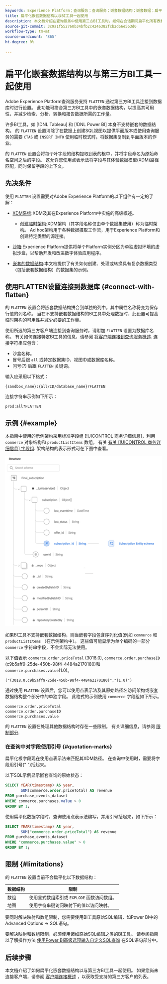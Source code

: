 ```yaml
---
keywords: Experience Platform；查询服务；查询服务；嵌套数据结构；嵌套数据；扁平化；扁平化嵌套数据；
title: 扁平化嵌套数据结构以与BI工具一起使用
description: 本文档介绍在查询服务中使用第三方BI工具时，如何在会话期间扁平化所有表和视图的XDM模式。
source-git-commit: 3c9a1f552760b34bfb2c4246382fcb2d66e563d0
workflow-type: tm+mt
source-wordcount: '865'
ht-degree: 0%

---
```


# 扁平化嵌套数据结构以与第三方BI工具一起使用

Adobe Experience Platform查询服务支持 `FLATTEN` 通过第三方BI工具连接到数据库时进行设置。 此功能可拼合第三方BI工具中的嵌套数据结构，以提高其可用性，并减少检索、分析、转换和报告数据所需的工作量。

许多BI工具，如 [!DNL Tableau] 和 [!DNL Power BI] 本身不支持嵌套的数据结构。 的 `FLATTEN` 设置消除了在数据上创建SQL视图以提供平面版本或使用查询服务的需要 `CTAS` 或 `INSERT INTO` 使用临时模式时，将数据集复制到平面版本的作业。

的 `FLATTEN` 设置会将每个叶字段的结构提取到表的根中，并将字段命名为原始命名空间之后的字段。 这允许您使用点表示法将字段与其体验数据模型(XDM)路径匹配，同时保留字段的上下文。

## 先决条件

使用 `FLATTEN` 设置需要对Adobe Experience Platform的以下组件有一定的了解：

* [XDM系统](../../xdm/home.md):XDM及其在Experience Platform中实施的高级概述。

   * [创建临时架构](../../xdm/tutorials/ad-hoc.md):XDM架构（其字段名称仅由单个数据集使用）称为临时架构。 Ad hoc架构用于各种数据摄取工作流，用于Experience Platform和创建特定类型的源连接。

* [沙箱](../../sandboxes/home.md):Experience Platform提供将单个Platform实例分区为单独虚拟环境的虚拟沙盒，以帮助开发和改进数字体验应用程序。

* [嵌套的数据结构](./nested-data-structures.md):本文档提供了有关如何创建、处理或转换具有复杂数据类型（包括嵌套数据结构）的数据集的示例。

## 使用FLATTEN设置连接到数据库 {#connect-with-flatten}

的 `FLATTEN` 设置会将嵌套数据结构拼合到单独的列中，其中属性名称将变为保存行值的列名称。 当在不支持嵌套数据结构的BI工具中处理数据时，此设置可提高临时架构的可用性并减少必要的工作量。

使用所选的第三方客户端连接到查询服务时，请附加 `FLATTEN` 设置为数据库名称。 有关如何连接特定BI工具的信息，请参阅 [将客户端连接到查询服务概述](../clients/overview.md). 连接字符串应包含：

* 沙盒名称。
* 冒号后跟 `all` 或特定数据集ID、视图ID或数据库名称。
* 问号(?) 后跟 `FLATTEN` 关键词。

输入应采用以下格式：

```terminal
{sandbox_name}:{all/ID/database_name}?FLATTEN
```

连接字符串示例如下所示：

```terminal
prod:all?FLATTEN
```

## 示例 {#example}

本指南中使用的示例架构采用标准字段组 [!UICONTROL 商务详细信息]，利用 `commerce` 对象结构和 `productListItems` 数组。 有关 [有关 [!UICONTROL 商务详细信息] 字段组](../../xdm/field-groups/event/commerce-details.md). 架构结构的表示形式可在下图中查看。

![商务详细信息字段组的架构图，包括 `commerce` 和 `productListItems` 结构。](../images/best-practices/final-subscription-schema.png)

如果BI工具不支持嵌套数据结构，则当嵌套字段包含序列化值(例如 `commerce` 和 `productListItems` （在示例架构中）。 这些值可能显示为单个编码的一部分 `commerce` 字符串字段，不会实际无法使用。

以下值表示 `commerce.order.priceTotal` (3018.0), `commerce.order.purchaseID` (c9b5aff9-25de-450b-98f4-4484a2170180)和 `commerce.purchases.value`(1.0)。

```terminal
("(3018.0,c9b5aff9-25de-450b-98f4-4484a2170180)","(1.0)")
```

通过使用 `FLATTEN` 设置后，您可以使用点表示法及其原始路径名访问架构或嵌套数据结构整个部分中的单独字段。 此格式的示例使用 `commerce` 字段组如下所示。

```terminal
commerce.order.priceTotal
commerce.order.purchaseID
commerce.purchases.value
```

的 `FLATTEN` 设置在处理其他数据结构时存在一些限制。 有关详细信息，请参阅 [限制部分](#limitations).

### 在查询中对字段使用引号 {#quotation-marks}

扁平化根字段现在使用点表示法来匹配其XDM路径。 在查询中使用时，需要将字段用引号(&quot; &quot;)括起来。

以下SQL示例显示嵌套查询的原始状态：

```sql
SELECT YEAR(timestamp) AS year,
       SUM(commerce.order.priceTotal) AS revenue
FROM purchase_events_dataset
WHERE commerce.purchases.value > 0
GROUP BY 1;
```

使用扁平化数据字段时，查询使用点表示法编写，并用引号括起来，如下所示：

```sql
SELECT YEAR(timestamp) AS year,
       SUM("commerce.order.priceTotal") AS revenue
FROM purchase_events_dataset
WHERE "commerce.purchases.value" > 0
GROUP BY 1;
```

## 限制 {#limitations}

的 `FLATTEN` 设置当前不会扁平化以下数据结构：

| 数据结构 | 限制 |
|---|---|
| 数组 | 使用显式数组索引或 `EXPLODE` 函数访问数组。 |
| 地图 | 使用字符串键访问映射下的值以访问映射。 |

要同时解决映射和数组限制，您需要使用BI工具原始SQL编辑，如Power BI中的Advanced Options -> SQL语句。

要解决映射和数组限制，必须使用诸如原始SQL编辑之类的BI工具。 请参阅指南以了解操作方法 [使用Power BI高级选项输入自定义SQL查询](https://experienceleague.adobe.com/docs/experience-platform/query/clients/power-bi.html#import-tables-using-custom-sql) 在SQL语句部分中。

## 后续步骤

本文档介绍了如何扁平化嵌套数据结构以与第三方BI工具一起使用。 如果您尚未连接客户端，请参阅 [客户端连接概述](../clients/overview.md) ，以获取受支持的第三方客户的列表。
